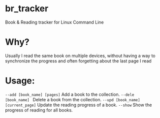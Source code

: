 # br_tracker
Book &amp; Reading tracker for Linux Command Line
# Why?
Usually I read the same book on multiple devices, without having a way to synchronize the progress and often forgetting about the last page I read
# Usage:
``` --add [book_name] [pages] ```
Add a book to the collection.
```--dele [book_name] ```
Delete a book from the collection.
```--upd [book_name] [current_page]```
Update the reading progress of a book.
```--show```
Show the progress of reading for all books.


